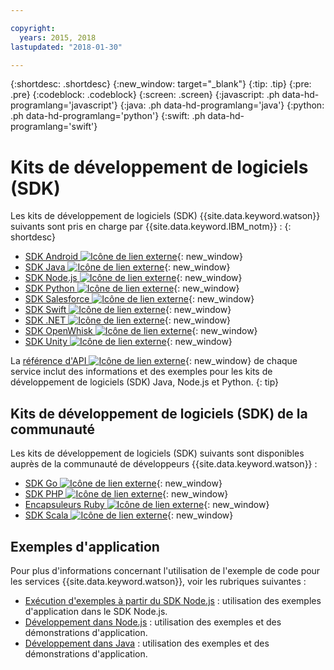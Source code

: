 ```yaml
---

copyright:
  years: 2015, 2018
lastupdated: "2018-01-30"

---
```


{:shortdesc: .shortdesc}
{:new_window: target="_blank"}
{:tip: .tip}
{:pre: .pre}
{:codeblock: .codeblock}
{:screen: .screen}
{:javascript: .ph data-hd-programlang='javascript'}
{:java: .ph data-hd-programlang='java'}
{:python: .ph data-hd-programlang='python'}
{:swift: .ph data-hd-programlang='swift'}

# Kits de développement de logiciels (SDK)

Les kits de développement de logiciels (SDK) {{site.data.keyword.watson}} suivants sont pris en charge par {{site.data.keyword.IBM_notm}} :
{: shortdesc}

* [SDK Android ![Icône de lien externe](../../icons/launch-glyph.svg "Icône de lien externe")](https://github.com/watson-developer-cloud/android-sdk){: new_window}
* [SDK Java ![Icône de lien externe](../../icons/launch-glyph.svg "Icône de lien externe")](https://github.com/watson-developer-cloud/java-sdk){: new_window}
* [SDK Node.js ![Icône de lien externe](../../icons/launch-glyph.svg "Icône de lien externe")](https://github.com/watson-developer-cloud/node-sdk){: new_window}
* [SDK Python ![Icône de lien externe](../../icons/launch-glyph.svg "Icône de lien externe")](https://github.com/watson-developer-cloud/python-sdk){: new_window}
* [SDK Salesforce ![Icône de lien externe](../../icons/launch-glyph.svg "Icône de lien externe")](https://github.com/watson-developer-cloud/salesforce-sdk){: new_window}
* [SDK Swift ![Icône de lien externe](../../icons/launch-glyph.svg "Icône de lien externe")](https://github.com/watson-developer-cloud/swift-sdk){: new_window}
* [SDK .NET ![Icône de lien externe](../../icons/launch-glyph.svg "Icône de lien externe")](https://github.com/watson-developer-cloud/dotnet-standard-sdk){: new_window}
* [SDK OpenWhisk ![Icône de lien externe](../../icons/launch-glyph.svg "Icône de lien externe")](https://github.com/watson-developer-cloud/openwhisk-sdk/){: new_window}
* [SDK Unity ![Icône de lien externe](../../icons/launch-glyph.svg "Icône de lien externe")](https://github.com/watson-developer-cloud/unity-sdk){: new_window}

La [référence d'API ![Icône de lien externe](../../icons/launch-glyph.svg "Icône de lien externe")](https://{DomainName}/developer/watson/documentation){: new_window} de chaque service inclut des informations et des exemples pour les kits de développement de logiciels (SDK) Java, Node.js et Python.
{: tip}

## Kits de développement de logiciels (SDK) de la communauté

Les kits de développement de logiciels (SDK) suivants sont disponibles auprès de la communauté de développeurs {{site.data.keyword.watson}} :

* [SDK Go ![Icône de lien externe](../../icons/launch-glyph.svg "Icône de lien externe")](https://github.com/liviosoares/go-watson-sdk){: new_window}
* [SDK PHP ![Icône de lien externe](../../icons/launch-glyph.svg "Icône de lien externe")](https://github.com/CognitiveBuild/WatsonPHPSDK){: new_window}
* [Encapsuleurs Ruby ![Icône de lien externe](../../icons/launch-glyph.svg "Icône de lien externe")](https://github.com/IcaliaLabs?utf8=%E2%9C%93&q=watson&type=&language=ruby){: new_window}
* [SDK Scala ![Icône de lien externe](../../icons/launch-glyph.svg "Icône de lien externe")](https://github.com/kane77/scala-sdk){: new_window}

## Exemples d'application

Pour plus d'informations concernant l'utilisation de l'exemple de code pour les services {{site.data.keyword.watson}}, voir les rubriques suivantes :

* [Exécution d'exemples à partir du SDK Node.js](/docs/services/watson/running-node-examples.html) : utilisation des exemples d'application dans le SDK Node.js.
* [Développement dans Node.js](/docs/services/watson/developing-nodejs.html) : utilisation des exemples et des démonstrations d'application.
* [Développement dans Java](/docs/services/watson/developing-java.html) : utilisation des exemples et des démonstrations d'application.
